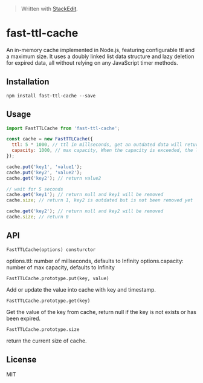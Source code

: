 

> Written with [StackEdit](https://stackedit.io/).

# fast-ttl-cache

An in-memory cache implemented in Node.js, featuring configurable ttl and a maximum size. It uses a doubly linked list data structure and lazy deletion for expired data, all without relying on any JavaScript timer methods.

## Installation

```shell
npm install fast-ttl-cache --save
```

## Usage

```javascript
import FastTTLCache from 'fast-ttl-cache';

const cache = new FastTTLCache({
  ttl: 5 * 1000, // ttl in millseconds, get an outdated data will return null and delete it
  capacity: 1000, // max capacity, When the capacity is exceeded, the least recently updated data will be removed.
});

cache.put('key1', 'value1');
cache.put('key2', 'value2');
cache.get('key2'); // return value2

// wait for 5 seconds
cache.get('key1'); // return null and key1 will be removed
cache.size; // return 1, key2 is outdated but is not been removed yet

cache.get('key2'); // return null and key2 will be removed
cache.size; // return 0
```

## API
```FastTTLCache(options) consturctor```

options.ttl: number of millseconds, defaults to Infinity
options.capacity: number of max capacity, defaults to Infinity

```FastTTLCache.prototype.put(key, value)```

Add or update the value into cache with key and timestamp.

```FastTTLCache.prototype.get(key)```

Get the value of the key from cache, return null if the key is not exists or has been expired.

```FastTTLCache.prototype.size```

return the current size of cache.

## License
MIT
